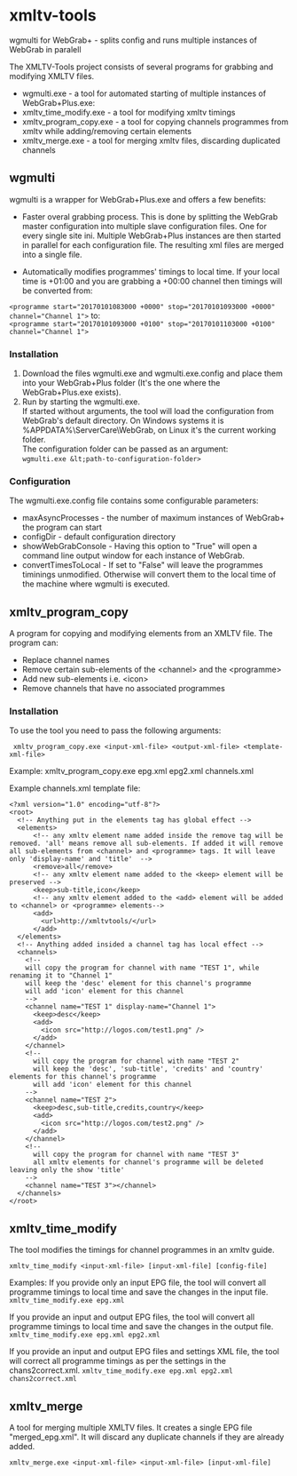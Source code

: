 # xmltv-tools
wgmulti for WebGrab+ - splits config and runs multiple instances of WebGrab in paralell 


The XMLTV-Tools project consists of several programs for grabbing and modifying XMLTV files.

* wgmulti.exe - a tool for automated starting of multiple instances of WebGrab+Plus.exe:
* xmltv_time_modify.exe - a tool for modifying xmltv timings
* xmltv_program_copy.exe - a tool for copying channels programmes from xmltv while adding/removing certain elements 
* xmltv_merge.exe - a tool for merging xmltv files, discarding duplicated channels

## wgmulti

wgmulti is a wrapper for WebGrab+Plus.exe and offers a few benefits:

* Faster overal grabbing process. 
This is done by splitting the WebGrab master configuration into multiple slave configuration files. One for every single site ini. 
Multiple WebGrab+Plus instances are then started in parallel for each configuration file. The resulting xml files are merged into a single file.

* Automatically modifies programmes' timings to local time.
If your local time is +01:00 and you are grabbing a +00:00 channel then timings will be converted from:

``` <programme start="20170101083000 +0000" stop="20170101093000 +0000" channel="Channel 1"> ```
to:  
``` <programme start="20170101093000 +0100" stop="20170101103000 +0100" channel="Channel 1"> ```



### Installation

1. Download the files wgmulti.exe and wgmulti.exe.config and place them into your WebGrab+Plus folder (It's the one where the WebGrab+Plus.exe exists).
2. Run by starting the wgmulti.exe.  
If started without arguments, the tool will load the configuration from WebGrab's default directory. On Windows systems it is %APPDATA%\ServerCare\WebGrab\, on Linux it's the current working folder.  
The configuration folder can be passed as an argument:  
``` wgmulti.exe &lt;path-to-configuration-folder> ```

### Configuration

The wgmulti.exe.config file contains some configurable parameters:
* maxAsyncProcesses - the number of maximum instances of WebGrab+ the program can start
* configDir - default configuration directory
* showWebGrabConsole - Having this option to "True" will open a command line output window for each instance of WebGrab. 
* convertTimesToLocal - If set to "False" will leave the programmes timinings unmodified. Otherwise will convert them to the local time of the machine where wgmulti is executed.


## xmltv_program_copy

A program for copying and modifying elements from an XMLTV file. 
The program can:

* Replace channel names
* Remove certain sub-elements of the &lt;channel&gt; and the &lt;programme&gt;
* Add new sub-elements i.e. &lt;icon&gt;
* Remove channels that have no associated programmes

### Installation
To use the tool you need to pass the following arguments:

``` xmltv_program_copy.exe <input-xml-file> <output-xml-file> <template-xml-file>```

Example:
xmltv_program_copy.exe epg.xml epg2.xml channels.xml

Example channels.xml template file:
```
<?xml version="1.0" encoding="utf-8"?>
<root>
  <!-- Anything put in the elements tag has global effect -->
  <elements>
      <!-- any xmltv element name added inside the remove tag will be removed. 'all' means remove all sub-elements. If added it will remove all sub-elements from <channel> and <programme> tags. It will leave only 'display-name' and 'title'  --> 
      <remove>all</remove>
      <!-- any xmltv element name added to the <keep> element will be preserved --> 
      <keep>sub-title,icon</keep>
      <!-- any xmltv element added to the <add> element will be added to <channel> or <programme> elements--> 
      <add>
        <url>http://xmltvtools/</url>
      </add>
  </elements>
  <!-- Anything added insided a channel tag has local effect -->  
  <channels>
    <!-- 
    will copy the program for channel with name "TEST 1", while renaming it to "Channel 1" 
    will keep the 'desc' element for this channel's programme
    will add 'icon' element for this channel
    -->  
    <channel name="TEST 1" display-name="Channel 1">
      <keep>desc</keep>
      <add>
        <icon src="http://logos.com/test1.png" />
      </add>
    </channel>
    <!-- 
      will copy the program for channel with name "TEST 2" 
      will keep the 'desc', 'sub-title', 'credits' and 'country' elements for this channel's programme
      will add 'icon' element for this channel
    -->      
    <channel name="TEST 2">
      <keep>desc,sub-title,credits,country</keep>
      <add>
        <icon src="http://logos.com/test2.png" />
      </add>
    </channel>
    <!-- 
      will copy the program for channel with name "TEST 3" 
      all xmltv elements for channel's programme will be deleted leaving only the show 'title'
    -->      
    <channel name="TEST 3"></channel>
  </channels>
</root>

```

## xmltv_time_modify

The tool modifies the timings for channel programmes in an xmltv guide. 

``` xmltv_time_modify <input-xml-file> [input-xml-file] [config-file] ```

Examples:
If you provide only an input EPG file, the tool will convert all programme timings to local time and save the changes in the input file.
 ``` xmltv_time_modify.exe epg.xml ``` 

If you provide an input and output EPG files, the tool will convert all programme timings to local time and save the changes in the output file. 
 ``` xmltv_time_modify.exe epg.xml epg2.xml ``` 

If you provide an input and output EPG files and settings XML file, the tool will correct all programme timings as per the settings in the chans2correct.xml. 
 ``` xmltv_time_modify.exe epg.xml epg2.xml chans2correct.xml ``` 

## xmltv_merge

A tool for merging multiple XMLTV files. It creates a single EPG file "merged_epg.xml". It will discard any duplicate channels if they are already added.

 ``` xmltv_merge.exe <input-xml-file> <input-xml-file> [input-xml-file] ```


